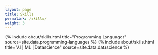 ```yaml
---
layout: page
title: Skills
permalink: /skills/
weight: 3
---
```


<div class="row">
{% include about/skills.html title="Programming Languages" source=site.data.programming-languages %}
{% include about/skills.html title="AI | ML | Datascience" source=site.data.datascience %}  
</div>
